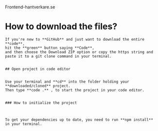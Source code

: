 
 Frontend-hantverkare.se

     
    
   # How to download the files?
   
       
    If you're new to **GitHub** and just want to download the entire **code**,
    hit the **green** button saying **Code**, 
    and then choose the Download ZIP option or copy the https string and 
    paste it to a git clone command in your terminal.
       
    
    ## Open project in code editor


    Use your terminal and **cd** into the folder holding your **downloaded/cloned** project.
    Then type **code .** , to start the project in your code editor.
 
    
    ### How to initialize the project



    To get your dependencies up to date, you need to run **npm install** in your terminal.


    
